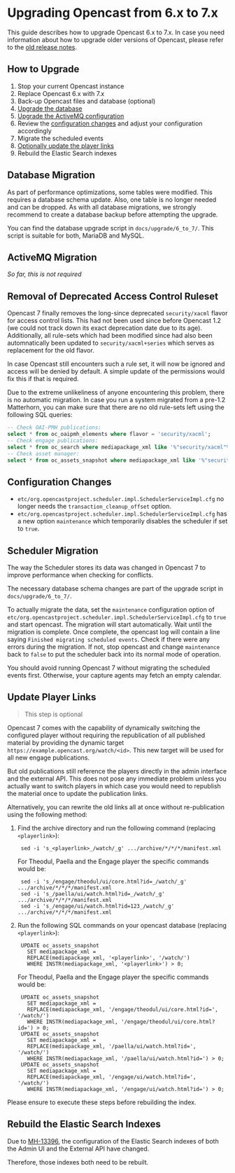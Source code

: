 Upgrading Opencast from 6.x to 7.x
==================================

This guide describes how to upgrade Opencast 6.x to 7.x. In case you need information about how to upgrade older
versions of Opencast, please refer to the [old release notes](https://docs.opencast.org).

How to Upgrade
--------------

1. Stop your current Opencast instance
2. Replace Opencast 6.x with 7.x
3. Back-up Opencast files and database (optional)
4. [Upgrade the database](#database-migration)
5. [Upgrade the ActiveMQ configuration](#activemq-migration)
6. Review the [configuration changes](#configuration-changes) and adjust your configuration accordingly
7. Migrate the scheduled events
8. [Optionally update the player links](#update-player-links)
9. Rebuild the Elastic Search indexes

Database Migration
------------------

As part of performance optimizations, some tables were modified. This requires a database schema update. Also, one table
is no longer needed and can be dropped. As with all database migrations, we strongly recommend to create a database
backup before attempting the upgrade.

You can find the database upgrade script in `docs/upgrade/6_to_7/`. This script is suitable for both, MariaDB and
MySQL.


ActiveMQ Migration
------------------

*So far, this is not required*


Removal of Deprecated Access Control Ruleset
--------------------------------------------

Opencast 7 finally removes the long-since deprecated `security/xacml` flavor for access control lists. This had not been
used since before Opencast 1.2 (we could not track down its exact deprecation date due to its age). Additionally, all
rule-sets which had been modified since had also been automnatically been updated to `security/xacml+series` which
serves as replacement for the old flavor.

In case Opencast still encounters such a rule set, it will now be ignored and access will be denied by default. A simple
update of the permissions would fix this if that is required.

Due to the extreme unlikeliness of anyone encountering this problem, there is no automatic migration. In case you run a
system migrated from a pre-1.2 Matterhorn, you can make sure that there are no old rule-sets left using the following
SQL queries:

```sql
-- Check OAI-PMH publications:
select * from oc_oaipmh_elements where flavor = 'security/xacml';
-- Check engage publications:
select * from oc_search where mediapackage_xml like '%"security/xacml"%';
-- Check asset manager:
select * from oc_assets_snapshot where mediapackage_xml like '%"security/xacml"%';
```


Configuration Changes
---------------------

- `etc/org.opencastproject.scheduler.impl.SchedulerServiceImpl.cfg` no longer needs the `transaction_cleanup_offset`
  option.
- `etc/org.opencastproject.scheduler.impl.SchedulerServiceImpl.cfg` has a new option `maintenance` which temporarily
  disables the scheduler if set to `true`.

Scheduler Migration
-------------------

The way the Scheduler stores its data was changed in Opencast 7 to improve performance when checking for conflicts.

The necessary database schema changes are part of the upgrade script in `docs/upgrade/6_to_7/`.

To actually migrate the data, set the `maintenance` configuration option of
`etc/org.opencastproject.scheduler.impl.SchedulerServiceImpl.cfg` to `true` and start opencast. The migration will start
automatically. Wait until the migration is complete. Once complete, the opencast log will contain a line saying
`Finished migrating scheduled events`. Check if there were any errors during the migration. If not, stop opencast and
change `maintenance` back to `false` to put the scheduler back into its normal mode of operation.

You should avoid running Opencast 7 without migrating the scheduled events first. Otherwise, your capture agents may
fetch an empty calendar.


Update Player Links
-------------------

> This step is optional

Opencast 7 comes with the capability of dynamically switching the configured player without requiring the republication
of all published material by providing the dynamic target `https://example.opencast.org/watch/<id>`. This new target
will be used for all new engage publications.

But old publications still reference the players directly in the admin interface and the external API. This does not
pose any immediate problem unless you actually want to switch players in which case you would need to republish the
material once to update the publication links.

Alternatively, you can rewrite the old links all at once without re-publication using the following method:

1. Find the archive directory and run the following command (replacing `<playerlink>`):

        sed -i 's_<playerlink>_/watch/_g' .../archive/*/*/*/manifest.xml

    For Theodul, Paella and the Engage player the specific commands would be:

        sed -i 's_/engage/theodul/ui/core.html?id=_/watch/_g' .../archive/*/*/*/manifest.xml
        sed -i 's_/paella/ui/watch.html?id=_/watch/_g' .../archive/*/*/*/manifest.xml
        sed -i 's_/engage/ui/watch.html?id=123_/watch/_g' .../archive/*/*/*/manifest.xml

2. Run the following SQL commands on your opencast database (replacing `<playerlink>`):

        UPDATE oc_assets_snapshot
          SET mediapackage_xml =
          REPLACE(mediapackage_xml, '<playerlink>', '/watch/')
          WHERE INSTR(mediapackage_xml, '<playerlink>') > 0;

    For Theodul, Paella and the Engage player the specific commands would be:

        UPDATE oc_assets_snapshot
          SET mediapackage_xml =
          REPLACE(mediapackage_xml, '/engage/theodul/ui/core.html?id=', '/watch/')
          WHERE INSTR(mediapackage_xml, '/engage/theodul/ui/core.html?id=') > 0;
        UPDATE oc_assets_snapshot
          SET mediapackage_xml =
          REPLACE(mediapackage_xml, '/paella/ui/watch.html?id=', '/watch/')
          WHERE INSTR(mediapackage_xml, '/paella/ui/watch.html?id=') > 0;
        UPDATE oc_assets_snapshot
          SET mediapackage_xml =
          REPLACE(mediapackage_xml, '/engage/ui/watch.html?id=', '/watch/')
          WHERE INSTR(mediapackage_xml, '/engage/ui/watch.html?id=') > 0;

Please ensure to execute these steps before rebuilding the index.


Rebuild the Elastic Search Indexes
----------------------------------

Due to [MH-13396](https://opencast.jira.com/browse/MH-13396), the configuration of the Elastic Search indexes of both
the Admin UI and the External API have changed.

Therefore, those indexes both need to be rebuilt.
